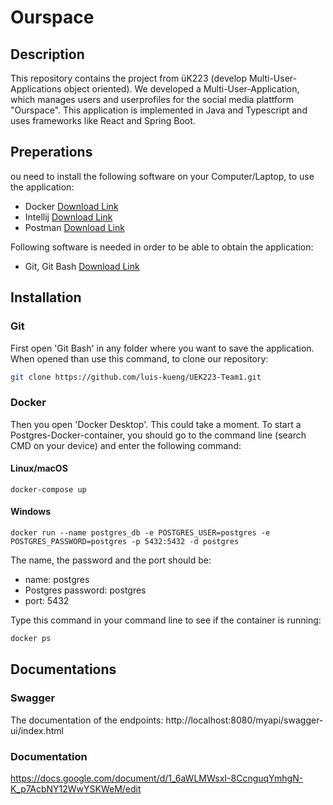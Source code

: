 # Ourspace

## Description
This repository contains the project from üK223 (develop Multi-User-Applications object oriented).
We developed a Multi-User-Application, which manages users and userprofiles for the social media plattform "Ourspace". 
This application is implemented in Java and Typescript and uses frameworks like React and Spring Boot.

## Preperations
ou need to install the following software on your Computer/Laptop, to use the application:  
- Docker [Download Link](https://docs.docker.com/get-docker/)
- Intellij [Download Link](https://www.jetbrains.com/idea/)
- Postman [Download Link](https://www.postman.com/downloads/)

Following software is needed in order to be able to obtain the application:
- Git, Git Bash [Download Link](https://git-scm.com/downloads)

## Installation

### Git
First open 'Git Bash' in any folder where you want to save the application.  
When opened than use this command, to clone our repository:

```bash
git clone https://github.com/luis-kueng/UEK223-Team1.git
```

### Docker
Then you open 'Docker Desktop'. This could take a moment. 
To start a Postgres-Docker-container, you should go to the command line (search CMD on your device) and enter the following command:

#### Linux/macOS
```
docker-compose up
```
#### Windows
```
docker run --name postgres_db -e POSTGRES_USER=postgres -e POSTGRES_PASSWORD=postgres -p 5432:5432 -d postgres
```

The name, the password and the port should be:
- name: postgres
- Postgres password: postgres
- port: 5432

Type this command in your command line to see if the container is running:
```bash
docker ps
```

## Documentations

### Swagger
The documentation of the endpoints:
http://localhost:8080/myapi/swagger-ui/index.html

### Documentation
https://docs.google.com/document/d/1_6aWLMWsxI-8CcnguqYmhgN-K_p7AcbNY12WwYSKWeM/edit
